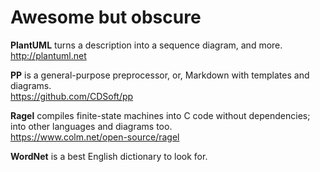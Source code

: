 # Awesome but obscure

__PlantUML__ turns a description into a sequence diagram, and more.  
<http://plantuml.net>

__PP__ is a general-purpose preprocessor, or, Markdown with templates and diagrams.  
<https://github.com/CDSoft/pp>

__Ragel__ compiles finite-state machines into C code without dependencies; into other languages and diagrams too.  
<https://www.colm.net/open-source/ragel>

__WordNet__ is a best English dictionary to look for.

